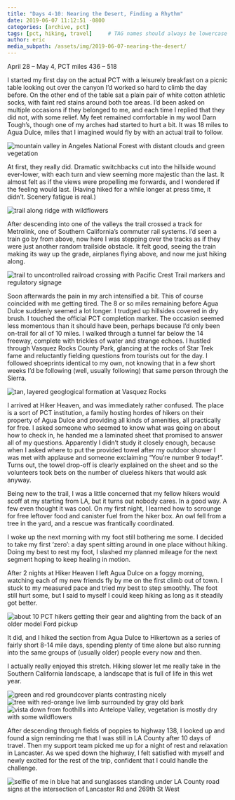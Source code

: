 ```yaml
---
title: "Days 4-10: Nearing the Desert, Finding a Rhythm"
date: 2019-06-07 11:12:51 -0800
categories: [archive, pct]
tags: [pct, hiking, travel]     # TAG names should always be lowercase
author: eric
media_subpath: /assets/img/2019-06-07-nearing-the-desert/
---
```


April 28 – May 4, PCT miles 436 – 518

I started my first day on the actual PCT with a leisurely breakfast on a picnic table looking out over the canyon I’d worked so hard to climb the day before. On the other end of the table sat a plain pair of white cotton athletic socks, with faint red stains around both toe areas. I’d been asked on multiple occasions if they belonged to me, and each time I replied that they did not, with some relief. My feet remained comfortable in my wool Darn Tough’s, though one of my arches had started to hurt a bit. It was 18 miles to Agua Dulce, miles that I imagined would fly by with an actual trail to follow.

![mountain valley in Angeles National Forest with distant clouds and green vegetation](valley.jpg)

At first, they really did. Dramatic switchbacks cut into the hillside wound ever-lower, with each turn and view seeming more majestic than the last. It almost felt as if the views were propelling me forwards, and I wondered if the feeling would last. (Having hiked for a while longer at press time, it didn’t. Scenery fatigue is real.)

![trail along ridge with wildflowers](trail_ridge.jpg)

After descending into one of the valleys the trail crossed a track for Metrolink, one of Southern California’s commuter rail systems. I’d seen a train go by from above, now here I was stepping over the tracks as if they were just another random trailside obstacle. It felt good, seeing the train making its way up the grade, airplanes flying above, and now me just hiking along.

![trail to uncontrolled railroad crossing with Pacific Crest Trail markers and regulatory signage](metrolink.jpg)

Soon afterwards the pain in my arch intensified a bit. This of course coincided with me getting tired. The 8 or so miles remaining before Agua Dulce suddenly seemed a lot longer. I trudged up hillsides covered in dry brush. I touched the official PCT completion marker. The occasion seemed less momentous than it should have been, perhaps because I’d only been on-trail for all of 10 miles. I walked through a tunnel far below the 14 freeway, complete with trickles of water and strange echoes. I hustled through Vasquez Rocks County Park, glancing at the rocks of Star Trek fame and reluctantly fielding questions from tourists out for the day. I followed shoeprints identical to my own, not knowing that in a few short weeks I’d be following (well, usually following) that same person through the Sierra. 

![tan, layered geoglogical formation at Vasquez Rocks](vasquez.jpg)

I arrived at Hiker Heaven, and was immediately rather confused. The place is a sort of PCT institution, a family hosting hordes of hikers on their property of Agua Dulce and providing all kinds of amenities, all practically for free. I asked someone who seemed to know what was going on about how to check in, he handed me a laminated sheet that promised to answer all of my questions. Apparently I didn’t study it closely enough, because when I asked where to put the provided towel after my outdoor shower I was met with applause and someone exclaiming “You’re number 9 today!”. Turns out, the towel drop-off is clearly explained on the sheet and so the volunteers took bets on the number of clueless hikers that would ask anyway.

Being new to the trail, I was a little concerned that my fellow hikers would scoff at my starting from LA, but it turns out nobody cares. In a good way. A few even thought it was cool. On my first night, I learned how to scrounge for free leftover food and canister fuel from the hiker box. An owl fell from a tree in the yard, and a rescue was frantically coordinated.

I woke up the next morning with my foot still bothering me some. I decided to take my first ‘zero’: a day spent sitting around in one place without hiking. Doing my best to rest my foot, I slashed my planned mileage for the next segment hoping to keep healing in motion.

After 2 nights at Hiker Heaven I left Agua Dulce on a foggy morning, watching each of my new friends fly by me on the first climb out of town. I stuck to my measured pace and tried my best to step smoothly. The foot still hurt some, but I said to myself I could keep hiking as long as it steadily got better.

![about 10 PCT hikers getting their gear and alighting from the back of an older model Ford pickup](hiker_truck.jpg)

It did, and I hiked the section from Agua Dulce to Hikertown as a series of fairly short 8-14 mile days, spending plenty of time alone but also running into the same groups of (usually older) people every now and then.

I actually really enjoyed this stretch. Hiking slower let me really take in the Southern California landscape, a landscape that is full of life in this wet year. 

![green and red groundcover plants contrasting nicely](plant1.jpg)
![tree with red-orange live limb surrounded by gray old bark](tree.jpg)
![vista down from foothills into Antelope Valley, vegetation is mostly dry with some wildflowers](antelope.jpg)

After descending through fields of poppies to highway 138, I looked up and found a sign reminding me that I was still in LA County after 10 days of travel. Then my support team picked me up for a night of rest and relaxation in Lancaster. As we sped down the highway, I felt satisfied with myself and newly excited for the rest of the trip, confident that I could handle the challenge.

![selfie of me in blue hat and sunglasses standing under LA County road signs at the intersection of Lancaster Rd and 269th St West](la_county.jpg)

